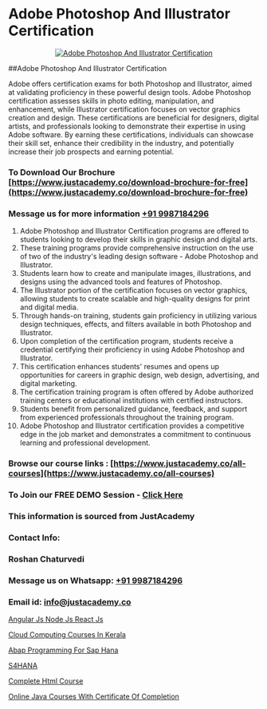 # Adobe Photoshop And Illustrator Certification

<p align="center">
  <a href="https://justacademy.co/course-detail/photoshop-training">
    <img src="https://justacademy.co/storage2/course_image/1676637576_course_image.webp" alt="Adobe Photoshop And Illustrator Certification">
  </a>
</p>
##Adobe Photoshop And Illustrator Certification

Adobe offers certification exams for both Photoshop and Illustrator, aimed at validating proficiency in these powerful design tools. Adobe Photoshop certification assesses skills in photo editing, manipulation, and enhancement, while Illustrator certification focuses on vector graphics creation and design. These certifications are beneficial for designers, digital artists, and professionals looking to demonstrate their expertise in using Adobe software. By earning these certifications, individuals can showcase their skill set, enhance their credibility in the industry, and potentially increase their job prospects and earning potential.
### To Download Our Brochure [https://www.justacademy.co/download-brochure-for-free](https://www.justacademy.co/download-brochure-for-free)
### Message us for more information [+91 9987184296](https://api.whatsapp.com/send?phone=919987184296)
1) Adobe Photoshop and Illustrator Certification programs are offered to students looking to develop their skills in graphic design and digital arts.
2) These training programs provide comprehensive instruction on the use of two of the industry's leading design software - Adobe Photoshop and Illustrator.
3) Students learn how to create and manipulate images, illustrations, and designs using the advanced tools and features of Photoshop.
4) The Illustrator portion of the certification focuses on vector graphics, allowing students to create scalable and high-quality designs for print and digital media.
5) Through hands-on training, students gain proficiency in utilizing various design techniques, effects, and filters available in both Photoshop and Illustrator.
6) Upon completion of the certification program, students receive a credential certifying their proficiency in using Adobe Photoshop and Illustrator.
7) This certification enhances students' resumes and opens up opportunities for careers in graphic design, web design, advertising, and digital marketing.
8) The certification training program is often offered by Adobe authorized training centers or educational institutions with certified instructors.
9) Students benefit from personalized guidance, feedback, and support from experienced professionals throughout the training program.
10) Adobe Photoshop and Illustrator certification provides a competitive edge in the job market and demonstrates a commitment to continuous learning and professional development.

### Browse our course links : [https://www.justacademy.co/all-courses](https://www.justacademy.co/all-courses) 
### To Join our FREE DEMO Session - [Click Here](https://www.justacademy.co/register-for-course-demo)


### This information is sourced from JustAcademy
### Contact Info:
### Roshan Chaturvedi
### Message us on Whatsapp: [+91 9987184296](https://api.whatsapp.com/send?phone=919987184296)
### Email id: [info@justacademy.co](mailto:info@justacademy.co)
                
[Angular Js Node Js React Js](https://www.linkedin.com/pulse/angular-js-node-react-justacademy-berlin-mn9fc?trackingId=Faxx0bdJnjwz5o7cpqVwLQ%3D%3D&lipi=urn%3Ali%3Apage%3Ad_flagship3_company_admin%3B9LRf%2B9vgRJ%2BRyqfmHudhjA%3D%3D)

[Cloud Computing Courses In Kerala](https://www.linkedin.com/pulse/cloud-computing-courses-kerala-justacademy-boston-wd3gc?trackingId=Yi%2FuwQZAk5T4TNzDW1IdfA%3D%3D&lipi=urn%3Ali%3Apage%3Ad_flagship3_company_admin%3BkPVrWTfFTkmAnpxdswF1RA%3D%3D)

[Abap Programming For Sap Hana](https://medium.com/@justacademytraining/abap-programming-for-sap-hana-8b3be94f9cb3)

[S4HANA](https://medium.com/@kamblerajas684/s4hana-3b8bb6927191)

[Complete Html Course](https://justacademyin.github.io/justacademy/complete-html-course)

[Online Java Courses With Certificate Of Completion](https://justacademyin.github.io/justacademy/online-java-courses-with-certificate-of-completion)

